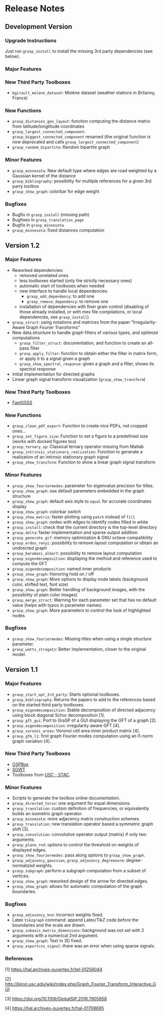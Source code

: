 # Release Notes

## Development Version

### Upgrade Instructions

Just run `grasp_install` to install the missing 3rd party dependencies (see below).

### Major Features

### New Third Party Toolboxes

 * `bgirault_molene_dataset`: Molène dataset (weather stations in Britanny, France)

### New Functions

 * `grasp_distances_geo_layout`: function computing the distance matrix from latitude/longtitude coordinates
 * `grasp_largest_connected_component`: `grasp_biggest_connected_component` renamed (the original function is now deprecated and calls `grasp_largest_connected_component`)
 * `grasp_random_bipartite`: Random bipartite graph

### Minor Features

 * `grasp_minnesota`: New default type where edges are road weighted by a Gaussian kernel of the distance
 * `grasp_bibliography`: possibility for multiple references for a given 3rd party toolbox
 * `grasp_show_graph`: colorbar for edge weight

### Bugfixes

 * Bugfix in `grasp_install` (missing path)
 * Bugfixes in `grasp_translation_page`
 * Bugfix in `grasp_minnesota`
 * `grasp_minnesota`: fixed distances computation

## Version 1.2

### Major Features

 * Reworked dependencies:
   * removed unrelated ones
   * less toolboxes started (only the strictly necessary ones)
   * automatic start of toolboxes when needed
   * new interface to handle local dependencies
     * `grasp_add_dependency`: to add one
     * `grasp_remove_dependency`: to remove one
   * installation of dependencies with finer grain control (disabling of those already installed, or with mex file compilations, or local dependencies, see `grasp_install`)
 * `grasp_struct`: using notations and matrices from the paper "Irregularity-Aware Graph Fourier Transforms"
 * New data structure to handle graph filters of various types, and optimize computations
   * `grasp_filter_struct`: documentation, and function to create an all-pass filter
   * `grasp_apply_filter`: function to obtain either the filter in matrix form, or apply it to a signal given a graph
   * `grasp_show_spectral_response`: given a graph and a filter, shows its spectral response
 * Initial implementation for directed graphs
 * Linear graph signal transform visualization (`grasp_show_transform`)

### New Third Party Toolboxes

 * [FastGSSS](https://github.com/ychtanaka/FastGSSS)

### New Functions

 * `grasp_clean_pdf_export`: Function to create nice PDFs, not cropped ones...
 * `grasp_set_figure_size`: Function to set a figure to a predefined size (works with docked figures too)
 * `grasp_ternary_op`: Classical ternary operator missing from Matlab
 * `grasp_intrinsic_stationary_realization`: Function to generate a realization of an intrinsic stationary graph signal
 * `grasp_show_transform`: Function to show a linear graph signal transform

### Minor Features

 * `grasp_show_fouriermodes`: parameter for eigenvalue precision for titles.
 * `grasp_show_graph`: use default parameters embedded in the graph structure
 * `grasp_show_graph`: default axis style to `equal` for accurate coordinates display
 * `grasp_show_graph`: colorbar switch
 * `grasp_show_matrix`: faster plotting using `patch` instead of `fill`
 * `grasp_show_graph`: nodes with edges to identify nodes filled in white
 * `grasp_install`: check that the current directory is the top-level directory
 * `grasp_delta`: faster implementation and sparse output addition
 * `grasp_generate_gif`: memory optimization & GNU octave compatibility
 * `grasp_erdos_renyi`: possibility to remove layout computation or obtain an undirected graph
 * `grasp_barabasi_albert`: possibility to remove layout computation
 * `grasp_eigendecomposition`: displaying the method and reference used to compute the GFT
 * `grasp_eigendecomposition`: named inner products
 * `grasp_show_graph`: Honoring hold on / off
 * `grasp_show_graph`: More options to display node labels (background color, shifted text, font size)
 * `grasp_show_graph`: Better handling of background images, with the possibility of plain color images)
 * `grasp_merge_struct`: Warning for each parameter set that has no default value (helps with typos in parameter names)
 * `grasp_show_graph`: More parameters to control the look of highlighted nodes

### Bugfixes

 * `grasp_show_fouriermodes`: Missing titles when using a single structure parameter.
 * `grasp_watts_strogatz`: Better implementation, closer to the original model.

## Version 1.1

### Major Features

 * `grasp_start_opt_3rd_party`: Starts optional toolboxes.
 * `grasp_bibliography`: Returns the papers to add to the references based on the started third party toolboxes.
 * `grasp_eigendecomposition`: Stable decomposition of directed adjacency using block diagonal Schur decomposition [1].
 * `grasp_gft_gui`: Port to GraSP of a GUI displaying the GFT of a graph [2].
 * `grasp_eigendecomposition`: irregularity aware GFT [4].
 * `grasp_voronoi_areas`: Voronoi cell area inner product matrix [4].
 * `grasp_gfm_l1`: first graph Fourier modes computation using an l1-norm graph variation [4].

### New Third Party Toolboxes

 * [GSPBox](https://github.com/epfl-lts2/gspbox/)
 * [SGWT](http://wiki.epfl.ch/sgwt/)
 * Toolboxes from [USC - STAC](https://github.com/STAC-USC/).

### Minor Features

 * Scripts to generate the toolbox online documentation.
 * `grasp_directed_torus`: one argument for equal dimensions.
 * `grasp_translation`: custom definition of frequencies, or equivalently builds an isometric graph operator.
 * `grasp_minnesota`: more adjacency matrix construction schemes.
 * `grasp_translation`: new translation operator based a symmetric graph shift [3].
 * `grasp_convolution`: convolutive operator output (matrix) if only two arguments.
 * `grasp_plane_rnd`: options to control the threshold on weights of displayed edges.
 * `grasp_show_fouriermodes`: pass along options to `grasp_show_graph`.
 * `grasp_adjacency_gaussian`, `grasp_adjacency_degreenorm`: degree-normalized weights.
 * `grasp_subgraph`: perform a subgraph computation from a subset of vertices.
 * `grasp_show_graph`: reworked design of the arrow for directed edges.
 * `grasp_show_graph`: allows for automatic computation of the graph boundaries.

### Bugfixes

 * `grasp_adjacency_knn`: incorrect weights fixed.
 * Latex `tikzgraph` command: append Latex/TikZ code before the boundaries and the scale are drawn.
 * `grasp_subaxis_matrix_dimensions`: background was not set with 2 arguments with a numerical 2nd argument.
 * `grasp_show_graph`: Text in 3D fixed.
 * `grasp_exportcsv_signal`: there was an error when using sparse signals.

### References

[1] https://hal.archives-ouvertes.fr/tel-01256044

[2] http://biron.usc.edu/wiki/index.php/Graph_Fourier_Transform_Interactive_GUI

[3] https://doi.org/10.1109/GlobalSIP.2016.7905858

[4] https://hal.archives-ouvertes.fr/hal-01708695
